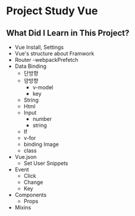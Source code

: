 # Project Study Vue

## What Did I Learn in This Project?

- Vue Install, Settings
- Vue's structure about Framwork
- Router
  -webpackPrefetch
- Data Binding
  - 단방향
  - 양방향
    - v-model
    - key
  - String
  - Html
  - Input
    - number
    - string
  - If
  - v-for
  - binding Image
  - class
- Vue.json
  - Set User Snippets
- Event
  - Click
  - Change
  - Key
- Components
  - Props
- Mixins
